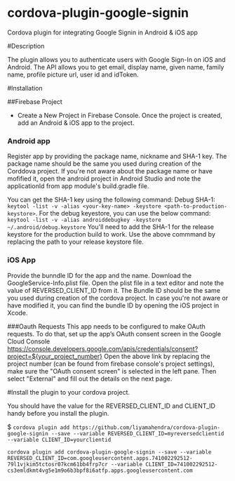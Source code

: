 # cordova-plugin-google-signin
Cordova plugin for integrating Google Signin in Android &amp; iOS app

#Description

The plugin allows you to authenticate users with Google Sign-In on iOS and Android. The API allows you to get email, display name, given name, family name, profile picture url, user id and idToken.

#Installation

##Firebase Project

* Create a New Project in Firebase Console. Once the project is created, add an Android & iOS app to the project.

### Android app
Register app by providing the package name, nickname and SHA-1 key. The package name should be the same you used during creation of the Corddova project. If you're not aware about the package name or have mofified it, open the android project in Android Studio and note the applicationId from app module's build.gradle file. 

You can get the SHA-1 key using the following command:
Debug SHA-1: `keytool -list -v -alias <your-key-name> -keystore <path-to-production-keystore>`. For the debug keyestore, you can use the below command:
`keytool -list -v -alias androiddebugkey -keystore ~/.android/debug.keystore`
You'll need to add the SHA-1 for the release keystore for the production build to work. Use the above commmand by replacing the path to your release keystore file.

### iOS App
Provide the bunndle ID for the app and the name. Download the GoogleService-Info.plist file. Open the plist file in a text editor and note the value of REVERSED_CLIENT_ID from it. The Bundle ID should be the same you used during creation of the cordova project. In case you're not aware or have modified it, you can find the bundle ID by opening the iOS project in Xcode.

###Oauth Requests
This app needs to be configured to make OAuth requests. To do that, set up the app’s OAuth consent screen in the Google Cloud Console https://console.developers.google.com/apis/credentials/consent?project=${your_project_number}
Open the above link by replacing the project number (can be found from firebase console's project settings), make sure the "OAuth consent screen" is selected in the left pane. Then select "External" and fill out the details on the next page. 

#Install the plugin to your cordova project.

You should have the value for the REVERSED_CLIENT_ID and CLIENT_ID handy before you install the plugin.

$ ```cordova plugin add https://github.com/liyamahendra/cordova-plugin-google-signin --save --variable REVERSED_CLIENT_ID=myreversedclientid --variable CLIENT_ID=yourclientid```

```cordova plugin add cordova-plugin-google-signin --save --variable REVERSED_CLIENT_ID=com.googleusercontent.apps.741002292512-79l1vjkim5tctosr07kcm61bb4frp7cr --variable CLIENT_ID=741002292512-cs3emldkmt4vg5e1m9o6b3bpf8i6atfp.apps.googleusercontent.com```